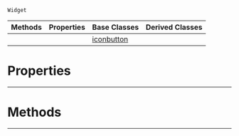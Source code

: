  `Widget`

|Methods|Properties|Base Classes|Derived Classes|
|---|---|---|---|
| | |[iconbutton](https://plasmaengine.github.io/PlasmaDocs/Plasma1/C++/code_reference/class_reference/iconbutton.md)| |


 #  Properties


---  
 #  Methods


---  
 

 